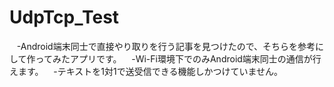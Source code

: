 # UdpTcp_Test
    -Android端末同士で直接やり取りを行う記事を見つけたので、そちらを参考にして作ってみたアプリです。
    -Wi-Fi環境下でのみAndroid端末同士の通信が行えます。
    -テキストを1対1で送受信できる機能しかつけていません。
